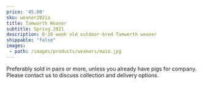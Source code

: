 ```yaml
---
price: '45.00'
sku: weaner2021a
title: Tamworth Weaner
subtitle: Spring 2021
description: 8-10 week old outdoor-bred Tamworth weaner
shippable: "false"
images:
 - path: /images/products/weaners/main.jpg
---
```


Preferably sold in pairs or more, unless you already have pigs for company.
Please contact us to discuss collection and delivery options.
